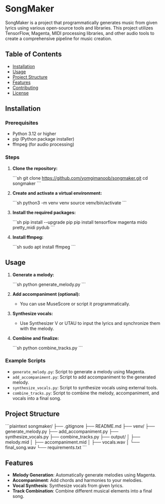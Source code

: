 
# SongMaker

SongMaker is a project that programmatically generates music from given lyrics using various open-source tools and libraries. This project utilizes TensorFlow, Magenta, MIDI processing libraries, and other audio tools to create a comprehensive pipeline for music creation.

## Table of Contents

- [Installation](#installation)
- [Usage](#usage)
- [Project Structure](#project-structure)
- [Features](#features)
- [Contributing](#contributing)
- [License](#license)

## Installation

### Prerequisites

- Python 3.12 or higher
- pip (Python package installer)
- ffmpeg (for audio processing)

### Steps

1. **Clone the repository:**

   \`\`\`sh
   git clone https://github.com/yomgimanoob/songmaker.git
   cd songmaker
   \`\`\`

2. **Create and activate a virtual environment:**

   \`\`\`sh
   python3 -m venv venv
   source venv/bin/activate
   \`\`\`

3. **Install the required packages:**

   \`\`\`sh
   pip install --upgrade pip
   pip install tensorflow magenta mido pretty_midi pydub
   \`\`\`

4. **Install ffmpeg:**

   \`\`\`sh
   sudo apt install ffmpeg
   \`\`\`

## Usage

1. **Generate a melody:**

   \`\`\`sh
   python generate_melody.py
   \`\`\`

2. **Add accompaniment (optional):**
   - You can use MuseScore or script it programmatically.

3. **Synthesize vocals:**
   - Use Synthesizer V or UTAU to input the lyrics and synchronize them with the melody.

4. **Combine and finalize:**

   \`\`\`sh
   python combine_tracks.py
   \`\`\`

### Example Scripts

- `generate_melody.py`: Script to generate a melody using Magenta.
- `add_accompaniment.py`: Script to add accompaniment to the generated melody.
- `synthesize_vocals.py`: Script to synthesize vocals using external tools.
- `combine_tracks.py`: Script to combine the melody, accompaniment, and vocals into a final song.

## Project Structure

\`\`\`plaintext
songmaker/
├── .gitignore
├── README.md
├── venv/
├── generate_melody.py
├── add_accompaniment.py
├── synthesize_vocals.py
├── combine_tracks.py
├── output/
│   ├── melody.mid
│   ├── accompaniment.mid
│   ├── vocals.wav
│   └── final_song.wav
└── requirements.txt
\`\`\`

## Features

- **Melody Generation**: Automatically generate melodies using Magenta.
- **Accompaniment**: Add chords and harmonies to your melodies.
- **Vocal Synthesis**: Synthesize vocals from given lyrics.
- **Track Combination**: Combine different musical elements into a final song.



